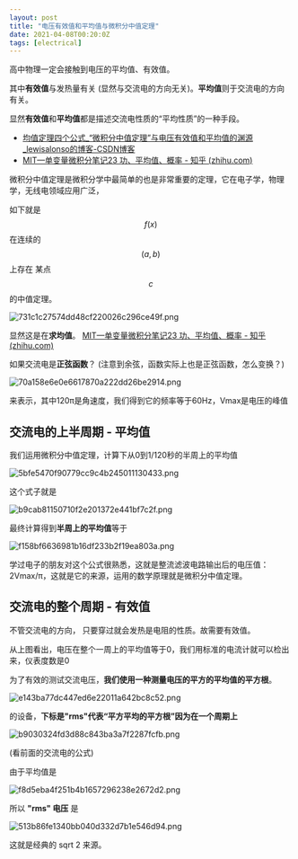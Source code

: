 ```yaml
---
layout: post
title: "电压有效值和平均值与微积分中值定理"
date: 2021-04-08T00:20:0Z
tags: [electrical]
---
```


高中物理一定会接触到电压的平均值、有效值。

其中**有效值**与发热量有关 (显然与交流电的方向无关)。**平均值**则于交流电的方向有关。

显然**有效值**和**平均值**都是描述交流电性质的“平均性质”的一种手段。

- [均值定理四个公式_“微积分中值定理”与电压有效值和平均值的渊源_lewisalonso的博客-CSDN博客](https://blog.csdn.net/weixin_28920737/article/details/112750937)
- [MIT—单变量微积分笔记23 功、平均值、概率 - 知乎 (zhihu.com)](https://zhuanlan.zhihu.com/p/46937141)

微积分中值定理是微积分学中最简单的也是非常重要的定理，它在电子学，物理学，无线电领域应用广泛，

如下就是 $$ f(x) $$ 在连续的 $$(a,b)$$ 上存在 某点 $$c$$ 的中值定理。

![731c1c27574dd48cf220026c296ce49f.png](/shared/imgs/731c1c27574dd48cf220026c296ce49f.png)

显然这是在**求均值**。 [MIT—单变量微积分笔记23 功、平均值、概率 - 知乎 (zhihu.com)](https://zhuanlan.zhihu.com/p/46937141)

如果交流电是**正弦函数**？ (注意到余弦，函数实际上也是正弦函数，怎么变换？)

![70a158e6e0e6617870a222dd26be2914.png](/shared/imgs/70a158e6e0e6617870a222dd26be2914.png)

来表示，其中120π是角速度，我们得到它的频率等于60Hz，Vmax是电压的峰值

## 交流电的上半周期 - 平均值

我们运用微积分中值定理，计算下从0到1/120秒的半周上的平均值

![5bfe5470f90779cc9c4b245011130433.png](/shared/imgs/5bfe5470f90779cc9c4b245011130433.png)

这个式子就是

![b9cab81150710f2e201372e441bf7c2f.png](/shared/imgs/b9cab81150710f2e201372e441bf7c2f.png)

最终计算得到**半周上的平均值**等于

![f158bf6636981b16df233b2f19ea803a.png](/shared/imgs/f158bf6636981b16df233b2f19ea803a.png)

学过电子的朋友对这个公式很熟悉，这就是整流滤波电路输出后的电压值：2Vmax/π，这就是它的来源，运用的数学原理就是微积分中值定理。

## 交流电的整个周期 - 有效值

不管交流电的方向， 只要穿过就会发热是电阻的性质。故需要有效值。

从上图看出，电压在整个一周上的平均值等于0，我们用标准的电流计就可以检出来，仪表度数是0

为了有效的测试交流电压，**我们使用一种测量电压的平方的平均值的平方根**。

![e143ba77dc447ed6e22011a642bc8c52.png](/shared/imgs/e143ba77dc447ed6e22011a642bc8c52.png)

的设备，**下标是"rms"代表“平方平均的平方根”因为在一个周期上**

![b9030324fd3d88c843ba3a7f2287fcfb.png](/shared/imgs/b9030324fd3d88c843ba3a7f2287fcfb.png)

(看前面的交流电的公式)

由于平均值是

![f8d5eba4f251b4b1657296238e2672d2.png](/shared/imgs/f8d5eba4f251b4b1657296238e2672d2.png)

所以 **"rms" 电压** 是

![513b86fe1340bb040d332d7b1e546d94.png](/shared/imgs/513b86fe1340bb040d332d7b1e546d94.png)

这就是经典的 sqrt 2 来源。